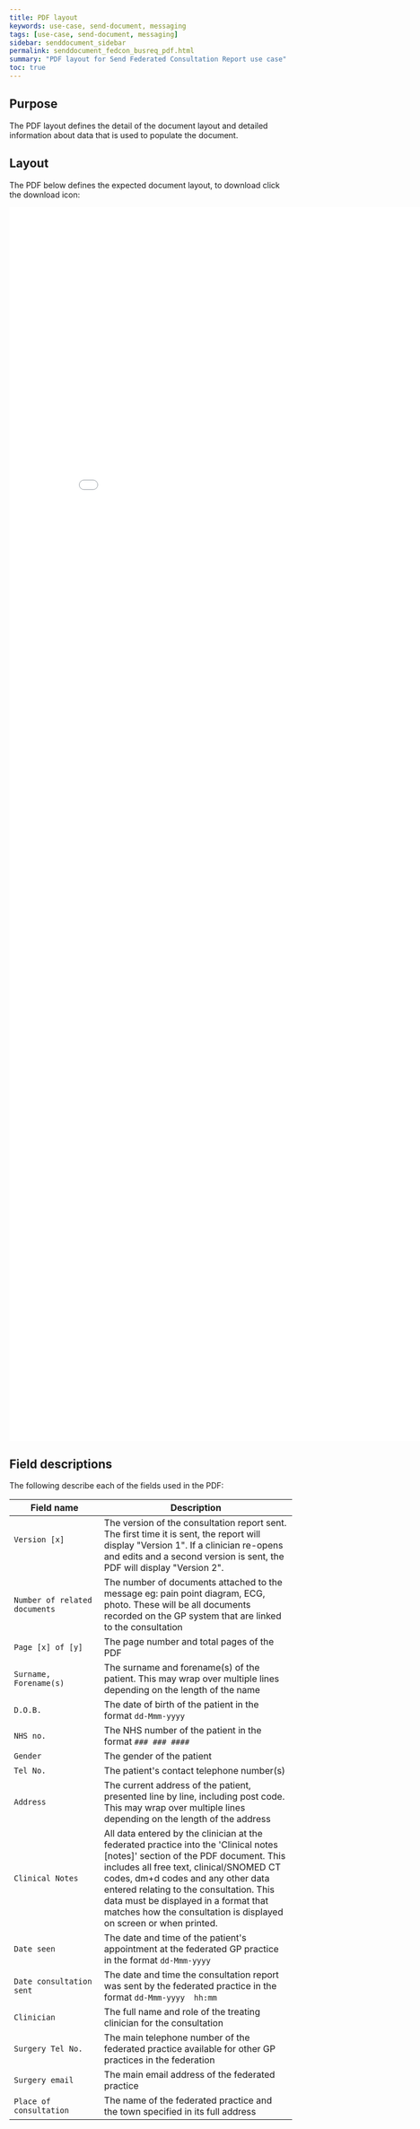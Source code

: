 ```yaml
---
title: PDF layout
keywords: use-case, send-document, messaging
tags: [use-case, send-document, messaging]
sidebar: senddocument_sidebar
permalink: senddocument_fedcon_busreq_pdf.html
summary: "PDF layout for Send Federated Consultation Report use case"
toc: true
---
```


## Purpose ##

The PDF layout defines the detail of the document layout and detailed information about data that is used to populate the document. 

## Layout ##

The PDF below defines the expected document layout, to download click the download icon:

<embed src="pages/senddocument/GP Connect Messaging - PDF Layout.pdf" width="847px" height="2200px" />

## Field descriptions ##

The following describe each of the fields used in the PDF:

|	Field name 	|	Description	|	
|	-------------	|	-------------	|
|	`Version [x]` &nbsp;&nbsp;&nbsp;&nbsp;&nbsp;&nbsp;&nbsp;&nbsp;&nbsp;&nbsp;&nbsp;&nbsp;&nbsp;&nbsp;&nbsp;&nbsp;&nbsp;&nbsp;&nbsp;&nbsp;&nbsp;&nbsp;&nbsp;&nbsp;&nbsp;&nbsp;&nbsp;&nbsp;&nbsp;&nbsp;&nbsp;&nbsp;	|	The version of the consultation report sent. The first time it is sent, the report will display "Version 1". If a clinician re-opens and edits and a second version is sent, the PDF will display "Version 2".	|
|	`Number of related documents`	|	The number of documents attached to the message eg: pain point diagram, ECG, photo. These will be all documents recorded on the GP system that are linked to the consultation	|
|	`Page [x] of [y]`	|	The page number and total pages of the PDF	|
|	`Surname, Forename(s)`	|	The surname and forename(s) of the patient. This may wrap over multiple lines depending on the length of the name	|
|	`D.O.B.`	|	The date of birth of the patient in the format `dd-Mmm-yyyy	`|
|	`NHS no.`	|	The NHS number of the patient in the format `### ### ####`	|
|	`Gender`	|	The gender of the patient	|
|	`Tel No.`	|	The patient's contact telephone number(s)	|
|	`Address`	|	The current address of the patient, presented line by line, including post code. This may wrap over multiple lines depending on the length of the address	|
|	`Clinical Notes`	|	All data entered by the clinician at the federated practice into the 'Clinical notes [notes]' section of the PDF document. This includes all free text, clinical/SNOMED CT codes, dm+d codes and any other data entered relating to the consultation. This data must be displayed in a format that matches how the consultation is displayed on screen or when printed.	|
|	`Date seen`	|	The date and time of the patient's appointment at the federated GP practice in the format `dd-Mmm-yyyy`	|
|	`Date consultation sent`	|	The date and time the consultation report was sent by the federated practice in the format `dd-Mmm-yyyy  hh:mm`	|
|	`Clinician`	|	The full name and role of the treating clinician for the consultation	|
|	`Surgery Tel No.`	|	The main telephone number of the federated practice available for other GP practices in the federation	|
|	`Surgery email`	|	The main email address of the federated practice	|
|	`Place of consultation`	|	The name of the federated practice and the town specified in its full address	|


